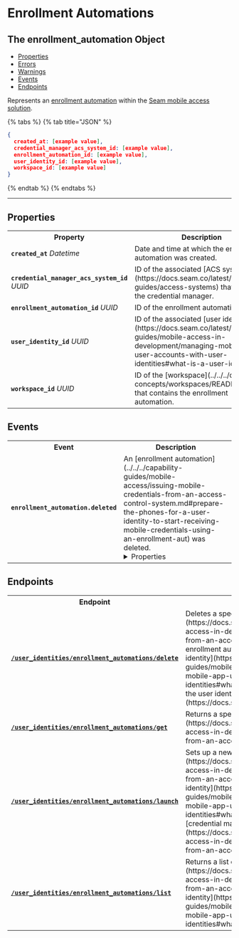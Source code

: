 # Enrollment Automations

## The enrollment_automation Object

- [Properties](./#properties)
- [Errors](./#errors)
- [Warnings](./#warnings)
- [Events](./#events)
- [Endpoints](./#endpoints)


Represents an [enrollment automation](https://docs.seam.co/latest/capability-guides/mobile-access-in-development/issuing-mobile-credentials-from-an-access-control-system) within the [Seam mobile access solution](https://docs.seam.co/latest/capability-guides/mobile-access-in-development).

{% tabs %}
{% tab title="JSON" %}
```json
{
  created_at: [example value],
  credential_manager_acs_system_id: [example value],
  enrollment_automation_id: [example value],
  user_identity_id: [example value],
  workspace_id: [example value]
}
```
{% endtab %}
{% endtabs %}

---

## Properties

<table>
<tr><th style="width:25%">Property</th><th>Description</th></tr>
<tr><td><strong><code>created_at</code></strong> <i>Datetime</i></td>
<td>
Date and time at which the enrollment automation was created.


</td></tr>

<tr><td><strong><code>credential_manager_acs_system_id</code></strong> <i>UUID</i></td>
<td>
ID of the associated [ACS system](https://docs.seam.co/latest/capability-guides/access-systems) that serves as the credential manager.


</td></tr>

<tr><td><strong><code>enrollment_automation_id</code></strong> <i>UUID</i></td>
<td>
ID of the enrollment automation.


</td></tr>

<tr><td><strong><code>user_identity_id</code></strong> <i>UUID</i></td>
<td>
ID of the associated [user identity](https://docs.seam.co/latest/capability-guides/mobile-access-in-development/managing-mobile-app-user-accounts-with-user-identities#what-is-a-user-identity).


</td></tr>

<tr><td><strong><code>workspace_id</code></strong> <i>UUID</i></td>
<td>
ID of the [workspace](../../../core-concepts/workspaces/README.md) that contains the enrollment automation.


</td></tr>

</table>

## Events

<table>
<tr><th style="width:25%">Event</th><th>Description</th></tr>
<tr><td><strong><code>enrollment_automation.deleted</code></strong></td>
<td>
An [enrollment automation](../../../capability-guides/mobile-access/issuing-mobile-credentials-from-an-access-control-system.md#prepare-the-phones-for-a-user-identity-to-start-receiving-mobile-credentials-using-an-enrollment-aut) was deleted.

<details>

<summary>Properties</summary>

- <strong><code>created_at</code></strong> <i>Datetime</i>

  Date and time at which the event was created.



- <strong><code>enrollment_automation_id</code></strong> <i>UUID</i>

  ID of the [enrollment automation](../../../capability-guides/mobile-access/issuing-mobile-credentials-from-an-access-control-system.md#prepare-the-phones-for-a-user-identity-to-start-receiving-mobile-credentials-using-an-enrollment-aut).



- <strong><code>event_id</code></strong> <i>UUID</i>

  ID of the event.



- <strong><code>event_type</code></strong> <i>String</i>



- <strong><code>occurred_at</code></strong> <i>Datetime</i>

  Date and time at which the event occurred.



- <strong><code>workspace_id</code></strong> <i>UUID</i>

  ID of the [workspace](../../../core-concepts/workspaces/README.md).


</details>

</td></tr>
</table>

## Endpoints

<table>
<tr><th style="width:25%">Endpoint</th><th>Description</th></tr>

<tr><td><a href="./delete.md"><strong><code>/user_identities/enrollment_automations/delete</code></strong></a></td>

<td>Deletes a specified [enrollment automation](https://docs.seam.co/latest/capability-guides/mobile-access-in-development/issuing-mobile-credentials-from-an-access-control-system). You must delete all enrollment automations associated with a [user identity](https://docs.seam.co/latest/capability-guides/mobile-access-in-development/managing-mobile-app-user-accounts-with-user-identities#what-is-a-user-identity) before [deleting the user identity](https://docs.seam.co/latest/api/user_identities/delete).</td></tr>


<tr><td><a href="./get.md"><strong><code>/user_identities/enrollment_automations/get</code></strong></a></td>

<td>Returns a specified [enrollment automation](https://docs.seam.co/latest/capability-guides/mobile-access-in-development/issuing-mobile-credentials-from-an-access-control-system).</td></tr>


<tr><td><a href="./launch.md"><strong><code>/user_identities/enrollment_automations/launch</code></strong></a></td>

<td>Sets up a new [enrollment automation](https://docs.seam.co/latest/capability-guides/mobile-access-in-development/issuing-mobile-credentials-from-an-access-control-system) for a specified [user identity](https://docs.seam.co/latest/capability-guides/mobile-access-in-development/managing-mobile-app-user-accounts-with-user-identities#what-is-a-user-identity) with a specified [credential manager](https://docs.seam.co/latest/capability-guides/mobile-access-in-development/issuing-mobile-credentials-from-an-access-control-system).</td></tr>


<tr><td><a href="./list.md"><strong><code>/user_identities/enrollment_automations/list</code></strong></a></td>

<td>Returns a list of all [enrollment automations](https://docs.seam.co/latest/capability-guides/mobile-access-in-development/issuing-mobile-credentials-from-an-access-control-system) for a specified [user identity](https://docs.seam.co/latest/capability-guides/mobile-access-in-development/managing-mobile-app-user-accounts-with-user-identities#what-is-a-user-identity).</td></tr>

</table>
